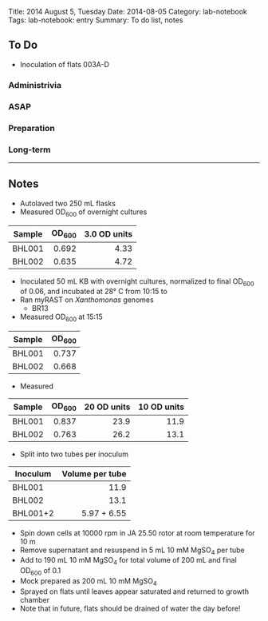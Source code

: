 Title: 2014 August 5, Tuesday
Date: 2014-08-05
Category: lab-notebook
Tags: lab-notebook: entry
Summary: To do list, notes

## To Do ##

- Inoculation of flats 003A-D

### Administrivia ###

### ASAP ###

### Preparation ###

### Long-term ###


***

## Notes ##

- Autolaved two 250 mL flasks
- Measured OD<sub>600</sub> of overnight cultures

Sample |OD<sub>600</sub> |3.0 OD units
-------|----------------:|------------:
BHL001 |            0.692|         4.33
BHL002 |            0.635|         4.72

- Inoculated 50 mL KB with overnight cultures, normalized to final OD<sub>600</sub> of 0.06, and incubated at 28&deg; C from 10:15 to
- Ran myRAST on _Xanthomonas_ genomes
    - BR13
- Measured OD<sub>600</sub> at 15:15

Sample |OD<sub>600</sub>
-------|----------------:
BHL001 |            0.737
BHL002 |            0.668

- Measured 


Sample |OD<sub>600</sub> |20 OD units |10 OD units
-------|----------------:|-----------:|-----------:
BHL001 |            0.837|        23.9|        11.9
BHL002 |            0.763|        26.2|        13.1

- Split into two tubes per inoculum

Inoculum |Volume per tube 
---------|---------------:
BHL001   |            11.9
BHL002   |            13.1
BHL001+2 |     5.97 + 6.55 

- Spin down cells at 10000 rpm in JA 25.50 rotor at room temperature for 10 m
- Remove supernatant and resuspend in 5 mL 10 mM MgSO<sub>4</sub> per tube 
- Add to 190 mL 10 mM MgSO<sub>4</sub> for total volume of 200 mL and final OD<sub>600</sub> of 0.1
- Mock prepared as 200 mL 10 mM MgSO<sub>4</sub>
- Sprayed on flats until leaves appear saturated and returned to growth chamber
- Note that in future, flats should be drained of water the day before!
 
